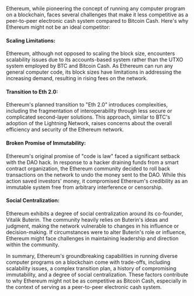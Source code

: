 Ethereum, while pioneering the concept of running any computer program on a blockchain, faces several challenges that make it less competitive as a peer-to-peer electronic cash system compared to Bitcoin Cash. Here's why Ethereum might not be an ideal competitor:

#### Scaling Limitations: 

Ethereum, although not opposed to scaling the block size, encounters scalability issues due to its accounts-based system rather than the UTXO system employed by BTC and Bitcoin Cash. As Ethereum can run any general computer code, its block sizes have limitations in addressing the increasing demand, resulting in rising fees on the network.

#### Transition to Eth 2.0: 

Ethereum's planned transition to "Eth 2.0" introduces complexities, including the fragmentation of interoperability through less secure or complicated second-layer solutions. This approach, similar to BTC's adoption of the Lightning Network, raises concerns about the overall efficiency and security of the Ethereum network.

#### Broken Promise of Immutability: 

Ethereum's original promise of "code is law" faced a significant setback with the DAO hack. In response to a hacker draining funds from a smart contract organization, the Ethereum community decided to roll back transactions on the network to undo the money sent to the DAO. While this action saved investors' money, it compromised Ethereum's credibility as an immutable system free from arbitrary interference or censorship.

#### Social Centralization: 

Ethereum exhibits a degree of social centralization around its co-founder, Vitalik Buterin. The community heavily relies on Buterin's ideas and judgment, making the network vulnerable to changes in his influence or decision-making. If circumstances were to alter Buterin's role or influence, Ethereum might face challenges in maintaining leadership and direction within the community.

In summary, Ethereum's groundbreaking capabilities in running diverse computer programs on a blockchain come with trade-offs, including scalability issues, a complex transition plan, a history of compromising immutability, and a degree of social centralization. These factors contribute to why Ethereum might not be as competitive as Bitcoin Cash, especially in the context of serving as a peer-to-peer electronic cash system.